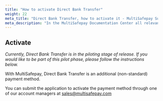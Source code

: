 ```yaml
---
title: "How to activate Direct Bank Transfer"
weight: 22
meta_title: "Direct Bank Transfer, how to activate it - MultiSafepay Support"
meta_description: "In the MultiSafepay Documentation Center all relevant information regarding our Plugins and API. As well as Support pages for Payment Method, Tools and General Questions. You can also find the contact details of our Support Team and Integration Team."
---
```

## Activate

_Currently, Direct Bank Transfer is in the piloting stage of release. If you would like to be part of this pilot phase, please follow the instructions below._

With MultiSafepay, Direct Bank Transfer is an additional (non-standard) payment method.

You can submit the application to activate the payment method through one of our account managers at <sales@multisafepay.com>